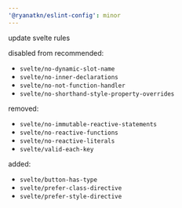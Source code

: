 ```yaml
---
'@ryanatkn/eslint-config': minor
---
```


update svelte rules

disabled from recommended:

- `svelte/no-dynamic-slot-name`
- `svelte/no-inner-declarations`
- `svelte/no-not-function-handler`
- `svelte/no-shorthand-style-property-overrides`

removed:

- `svelte/no-immutable-reactive-statements`
- `svelte/no-reactive-functions`
- `svelte/no-reactive-literals`
- `svelte/valid-each-key`

added:

- `svelte/button-has-type`
- `svelte/prefer-class-directive`
- `svelte/prefer-style-directive`

